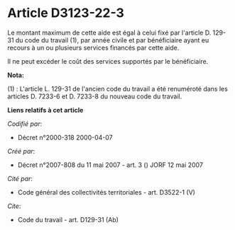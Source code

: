 # Article D3123-22-3

Le montant maximum de cette aide est égal à celui fixé par l'article D. 129-31 du code du travail (1), par année civile et
par bénéficiaire ayant eu recours à un ou plusieurs services financés par cette aide. 

Il ne peut excéder le coût des services supportés par le bénéficiaire.

**Nota:**

(1) :   L'article L. 129-31 de l'ancien code du travail a été renuméroté dans les articles D. 7233-6 et D. 7233-8 du nouveau
code du travail.

**Liens relatifs à cet article**

_Codifié par_:

  - Décret n°2000-318 2000-04-07

_Créé par_:

  - Décret n°2007-808 du 11 mai 2007 - art. 3 () JORF 12 mai 2007

_Cité par_:

  - Code général des collectivités territoriales - art. D3522-1 (V)

_Cite_:

  - Code du travail - art. D129-31 (Ab)
